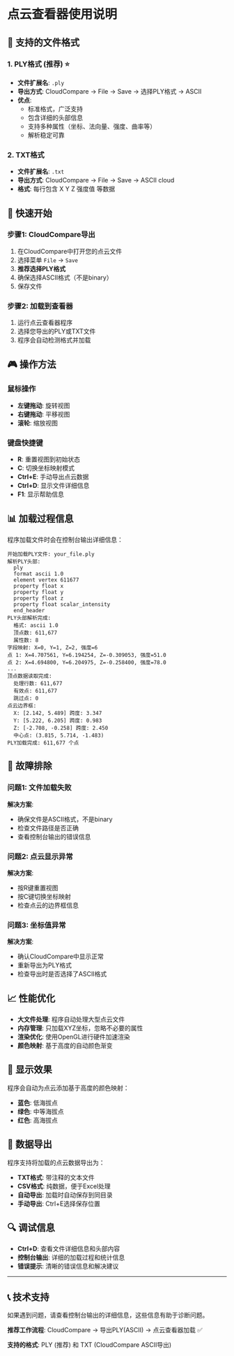 # 点云查看器使用说明

## 🎯 **支持的文件格式**

### 1. **PLY格式** (推荐) ⭐
- **文件扩展名**: `.ply`
- **导出方式**: CloudCompare → File → Save → 选择PLY格式 → ASCII
- **优点**: 
  - 标准格式，广泛支持
  - 包含详细的头部信息
  - 支持多种属性（坐标、法向量、强度、曲率等）
  - 解析稳定可靠

### 2. **TXT格式**
- **文件扩展名**: `.txt`
- **导出方式**: CloudCompare → File → Save → ASCII cloud
- **格式**: 每行包含 X Y Z 强度值 等数据

## 🚀 **快速开始**

### 步骤1: CloudCompare导出
1. 在CloudCompare中打开您的点云文件
2. 选择菜单 `File` → `Save`
3. **推荐选择PLY格式**
4. 确保选择ASCII格式（不是binary）
5. 保存文件

### 步骤2: 加载到查看器
1. 运行点云查看器程序
2. 选择您导出的PLY或TXT文件
3. 程序会自动检测格式并加载

## 🎮 **操作方法**

### 鼠标操作
- **左键拖动**: 旋转视图
- **右键拖动**: 平移视图
- **滚轮**: 缩放视图

### 键盘快捷键
- **R**: 重置视图到初始状态
- **C**: 切换坐标映射模式
- **Ctrl+E**: 手动导出点云数据
- **Ctrl+D**: 显示文件详细信息
- **F1**: 显示帮助信息

## 📊 **加载过程信息**

程序加载文件时会在控制台输出详细信息：

```
开始加载PLY文件: your_file.ply
解析PLY头部:
  ply
  format ascii 1.0
  element vertex 611677
  property float x
  property float y
  property float z
  property float scalar_intensity
  end_header
PLY头部解析完成:
  格式: ascii 1.0
  顶点数: 611,677
  属性数: 8
字段映射: X=0, Y=1, Z=2, 强度=6
点 1: X=4.707561, Y=6.194254, Z=-0.309053, 强度=51.0
点 2: X=4.694800, Y=6.204975, Z=-0.258400, 强度=78.0
...
顶点数据读取完成:
  处理行数: 611,677
  有效点: 611,677
  跳过点: 0
点云边界框:
  X: [2.142, 5.489] 跨度: 3.347
  Y: [5.222, 6.205] 跨度: 0.983
  Z: [-2.708, -0.258] 跨度: 2.450
  中心点: (3.815, 5.714, -1.483)
PLY加载完成: 611,677 个点
```

## 🔧 **故障排除**

### 问题1: 文件加载失败
**解决方案**: 
- 确保文件是ASCII格式，不是binary
- 检查文件路径是否正确
- 查看控制台输出的错误信息

### 问题2: 点云显示异常
**解决方案**:
- 按R键重置视图
- 按C键切换坐标映射
- 检查点云的边界框信息

### 问题3: 坐标值异常
**解决方案**:
- 确认CloudCompare中显示正常
- 重新导出为PLY格式
- 检查导出时是否选择了ASCII格式

## 📈 **性能优化**

- **大文件处理**: 程序自动处理大型点云文件
- **内存管理**: 只加载XYZ坐标，忽略不必要的属性
- **渲染优化**: 使用OpenGL进行硬件加速渲染
- **颜色映射**: 基于高度的自动颜色渐变

## 🎨 **显示效果**

程序会自动为点云添加基于高度的颜色映射：
- **蓝色**: 低海拔点
- **绿色**: 中等海拔点  
- **红色**: 高海拔点

## 💾 **数据导出**

程序支持将加载的点云数据导出为：
- **TXT格式**: 带注释的文本文件
- **CSV格式**: 纯数据，便于Excel处理
- **自动导出**: 加载时自动保存到同目录
- **手动导出**: Ctrl+E选择保存位置

## 🔍 **调试信息**

- **Ctrl+D**: 查看文件详细信息和头部内容
- **控制台输出**: 详细的加载过程和统计信息
- **错误提示**: 清晰的错误信息和解决建议

---

## 📞 **技术支持**

如果遇到问题，请查看控制台输出的详细信息，这些信息有助于诊断问题。

**推荐工作流程**: CloudCompare → 导出PLY(ASCII) → 点云查看器加载 ✅

**支持的格式**: PLY (推荐) 和 TXT (CloudCompare ASCII导出)

